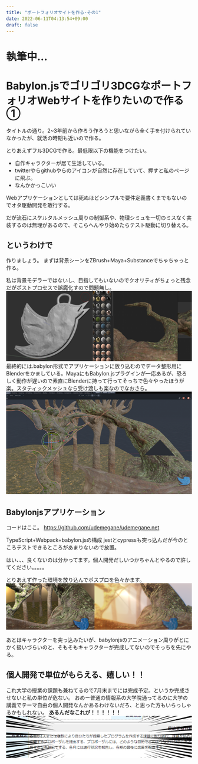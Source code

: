 ```yaml
---
title: "ポートフォリオサイトを作る-その1"
date: 2022-06-11T04:13:54+09:00
draft: false
---
```

# 執筆中...

# Babylon.jsでゴリゴリ3DCGなポートフォリオWebサイトを作りたいので作る①
タイトルの通り。2~3年前から作ろう作ろうと思いながら全く手を付けられていなかったが、就活の時期も近いので作る。

とりあえずフル3DCGで作る。最低限以下の機能をつけたい。
- 自作キャラクターが居て生活している。
- twitterやらgithubやらのアイコンが自然に存在していて、押すと私のページに飛ぶ。
- なんかかっこいい

Webアプリケーションとしては死ぬほどシンプルで要件定義書くまでもないのでオタ駆動開発を敢行する。  

だが流石にスケルタルメッシュ周りの制御系や、物理シミュを一切のミスなく実装するのは無理があるので、そこらへんやり始めたらテスト駆動に切り替える。

## というわけで
作りましょう。
まずは背景シーンをZBrush+Maya+Substanceでちゃちゃっと作る。

私は背景モデラーではないし、目指してもいないのでクオリティがちょっと残念だがポストプロセスで誤魔化すので問題無し。
![](2022-06-20-01-19-12.png)
最終的には.babylon形式でアプリケーションに放り込むのでデータ整形用にBlenderをかましている。MayaにもBabylon.jsプラグインが一応あるが、恐ろしく動作が遅いので素直にBlenderに持って行ってそっちで色々やったほうが楽。スタティックメッシュなら受け渡しも楽なのでなおさら。
![](2022-06-20-01-00-36.png)

## Babylonjsアプリケーション
コードはここ。
https://github.com/udemegane/udemegane.net

TypeScript+Webpack+babylon.jsの構成
jestとcypressも突っ込んだが今のところテストできるところがあまりないので放置。

はい、、、良くないのは分かってます。個人開発だしいつかちゃんとやるので許してください。。。。。

とりあえず作った環境を放り込んでポスプロを色々かます。
![](2022-06-20-01-05-07.png)

あとはキャラクターを突っ込みたいが、babylonjsのアニメーション周りがとにかく扱いづらいのと、そもそもキャラクターが完成してないのでそっちを先にやる。


## 個人開発で単位がもらえる、嬉しい！！
これ大学の授業の課題も兼ねてるので7月末までには完成予定。というか完成させないと私の単位が危ない。
おめー普通の情報系の大学院通ってるのに大学の講義でテーマ自由の個人開発なんかあるわけないだろ、と思った方もいらっしゃるかもしれない。
**あるんだなこれが！！！！！！**
![](2022-06-20-01-13-22.png)

